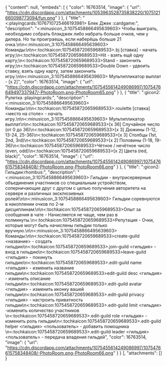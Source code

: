 {
  "content": null,
  "embeds": [
    {
      "color": 16763514,
      "image": {
        "url": "https://cdn.discordapp.com/attachments/1053963528735838220/1075121660098773094/fun.png"
      }
    },
    {
      "title": "<:playingcards:1076710725466193981> Блек Джек :cardgame:",
      "description": "<:minusicon_3:1075458866495639603> Чтобы выиграть, необходимо собрать блэкджек либо набрать больше очков, чем у дилера. Но ты проиграешь, если наберёшь больше 21 очка.\n\n<:minusicon_3:1075458866495639603> Команды:\n\n<:tochkaicon:1075458720659689533>.bj [ставка] - начать игру;\n<:tochkaicon:1075458720659689533>Hit - взять ещё одну карту;\n<:tochkaicon:1075458720659689533>Stand - закончить игру;\n<:tochkaicon:1075458720659689533>Double Down - удвоить ставку, взять одну карту, затем закончить игру.\n\n<:minusicon_3:1075458866495639603> Мультипликатор выплат - [х 2]",
      "color": 16763514,
      "image": {
        "url": "https://cdn.discordapp.com/attachments/1075455614249086997/1075476649497337947/-PhotoRoom.png-PhotoRoom65.png"
      }
    },
    {
      "title": ":gicon2: Рулетка :playingcards:",
      "description": "<:minusicon_3:1075458866495639603> Команды:\n\n<:tochkaicon:1075458720659689533>.roulette [ставка] <место на столе> - начать игру.\n\n<:minusicon_3:1075458866495639603> Мультипликатор выплат\n\n<:tochkaicon:1075458720659689533>[х 36] Случайное число (от 0 до 36)\n<:tochkaicon:1075458720659689533>[х 3] Дюжины (1-12, 13-24, 25-36)\n<:tochkaicon:1075458720659689533>[х 3] Столбцы (1st, 2nd, 3rd)\n<:tochkaicon:1075458720659689533>[x 2] Половины (1-18, 19-36)\n<:tochkaicon:1075458720659689533>Чётное / нечётное число (even, odd)\n<:tochkaicon:1075458720659689533>[х 2] Цвета (red, black)",
      "color": 16763514,
      "image": {
        "url": "https://cdn.discordapp.com/attachments/1075455614249086997/1075476615758348408/-PhotoRoom.png-PhotoRoom66.png"
      }
    },
    {
      "title": ":gicon2: Гильдии:rhombus:",
      "description": "<:minusicon_3:1075458866495639603> Гильдии - внутрисерверные объединения участников со специальным устройством, соперничающие друг с другом с целью получения авторитета на сервере и различных эксклюзивных ролей!\n\n<:minusicon_3:1075458866495639603> Гильдии соревнуются в накоплении очков по 2-м дисциплинам:\n\n<:tochkaicon:1075458720659689533>Опыт за сообщения в чате - Начисляется не чаще, чем раз в полминуты.\n<:tochkaicon:1075458720659689533>Репутация - Очки, которые могут быть начислены гильдии только вручную.\n\n<:minusicon_3:1075458866495639603> Команды:\n\n<:tochkaicon:1075458720659689533>create-guild <название> - создать гильдию\n<:tochkaicon:1075458720659689533>.join-guild <гильдия> - вход в гильдию\n<:tochkaicon:1075458720659689533>leave-guild <гильдия> - покинуть гильдию\n<:tochkaicon:1075458720659689533>.edit-guild name <гильдия> - изменить название гильдии\n<:tochkaicon:1075458720659689533>edit-guild desc <гильдия> - изменить описание гильдии\n<:tochkaicon:1075458720659689533>.edit-guild avatar <гильдия> - изменить иконку вашей гильдии\n<:tochkaicon:1075458720659689533>.edit-guild privacy <гильдия> - настроить приватность гильдии\n<:tochkaicon:1075458720659689533>.edit-guild limit <гильдия> -изменить количество участников \n<:tochkaicon:1075458720659689533>.edit-guild role <гильдия> - изменить роль гильдии\n<:tochkaicon:1075458720659689533>.edit-guild helper <гильдия> <пользователь> - добавить помощника \n<:tochkaicon:1075458720659689533>.edit-guild leader <гильдия> <пользователь> - передача владения гильдей",
      "color": 16763514,
      "image": {
        "url": "https://cdn.discordapp.com/attachments/1075455614249086997/1075476615758348408/-PhotoRoom.png-PhotoRoom66.png"
      }
    }
  ],
  "attachments": []
}